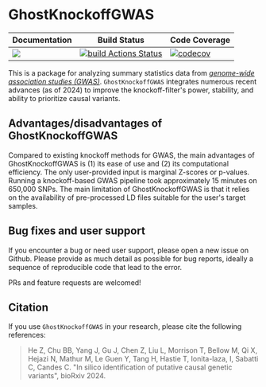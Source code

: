 # GhostKnockoffGWAS

| **Documentation** | **Build Status** | **Code Coverage**  |
|-------------------|------------------|--------------------|
| [![](https://img.shields.io/badge/docs-latest-blue.svg)](https://biona001.github.io/GhostKnockoffGWAS/dev/)| [![build Actions Status](https://github.com/biona001/GhostKnockoffGWAS/workflows/CI/badge.svg)](https://github.com/biona001/GhostKnockoffGWAS/actions) | [![codecov](https://codecov.io/gh/biona001/GhostKnockoffGWAS/branch/master/graph/badge.svg)](https://codecov.io/gh/biona001/GhostKnockoffGWAS) |

This is a package for analyzing summary statistics data from [*genome-wide association studies (GWAS)*](https://en.wikipedia.org/wiki/Genome-wide_association_study). `GhostKnockoffGWAS` integrates numerous recent advances (as of 2024) to improve the knockoff-filter's power, stability, and ability to prioritize causal variants. 

## Advantages/disadvantages of GhostKnockoffGWAS

Compared to existing knockoff methods for GWAS, the main advantages of GhostKnockoffGWAS is (1) its ease of use and (2) its computational efficiency. The only user-provided input is marginal Z-scores or p-values. Running a knockoff-based GWAS pipeline took approximately 15 minutes on 650,000 SNPs. The main limitation of GhostKnockoffGWAS is that it relies on the availability of pre-processed LD files suitable for the user's target samples. 

## Bug fixes and user support

If you encounter a bug or need user support, please open a new issue on Github. Please provide as much detail as possible for bug reports, ideally a sequence of reproducible code that lead to the error.

PRs and feature requests are welcomed!

## Citation

If you use `GhostKnockoffGWAS` in your research, please cite the following references:

> He Z, Chu BB, Yang J, Gu J, Chen Z, Liu L, Morrison T, Bellow M, Qi X, Hejazi N, Mathur M, Le Guen Y, Tang H, Hastie T, Ionita-laza, I, Sabatti C, Candes C. "In silico identification of putative causal genetic variants", bioRxiv 2024.
